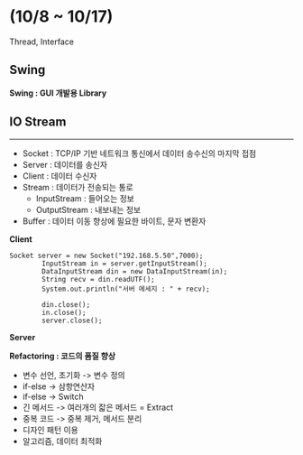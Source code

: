 # (10/8 ~ 10/17)
Thread, Interface
## Swing
**Swing : GUI 개발용 Library**

## IO Stream
------
* Socket : TCP/IP 기반 네트워크 통신에서 데이터 송수신의 마지막 접점
* Server : 데이터를 송신자
* Client : 데이터 수신자
* Stream : 데이터가 전송되는 통로
  * InputStream : 들어오는 정보
  * OutputStream : 내보내는 정보
* Buffer : 데이터 이동 향상에 필요한 바이트, 문자 변환자

**Client**
```
Socket server = new Socket("192.168.5.50",7000);
		InputStream in = server.getInputStream();
		DataInputStream din = new DataInputStream(in);
		String recv = din.readUTF();
		System.out.println("서버 메세지 : " + recv);
		
		din.close();
		in.close();
		server.close();
```

**Server**

**Refactoring : 코드의 품질 향상**
* 변수 선언, 초기화 -> 변수 정의
* if-else -> 삼항연산자
* if-else -> Switch
* 긴 메서드 -> 여러개의 잛은 메서드 = Extract
* 중복 코드 -> 중복 제거, 메서드 분리
* 디자인 패턴 이용
* 알고리즘, 데이터 최적화
